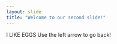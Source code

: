 ```yaml
---
layout: slide
title: "Welcome to our second slide!"
---
```

I LIKE EGGS
Use the left arrow to go back!
